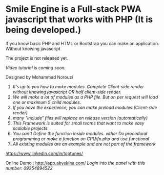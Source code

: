 Smile Engine is a Full-stack PWA javascript that works with PHP (It is being developed.)
=======
If you know basic PHP and HTML or Bootstrap you can make an application. Without knowing javascript

The project is not released yet.

_Video tutorial is coming soon._

Designed by Mohammad Norouzi

1. _It's up to you how to make modules. Complete Client-side render without knowing javascript OR half client-side render._
2. _We will make a lot of modules as a PHP file. But on per request will load one or maximum 5 child modules._
3. _If you have the experience, you can make preload modules.(Client-side render)_
4. _many "include" files will replace on release version (automatically)_
5. _This Framework is suited for small teams that want to make easy scalable projects_
6. _You can't Define the function inside modules. either Do procedural programming or make a function on CPU/fn.php and use functional_
7. _All existing modules are an example and are not part of the framework_


https://www.linkedin.com/in/toptunes/

Online Demo : http://app.abyekiha.com/
_Login into the panel with this number: 09354894522_


